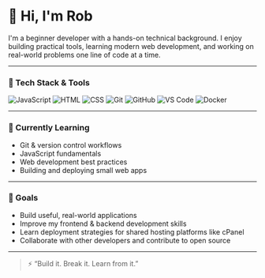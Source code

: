 # 👋 Hi, I'm Rob

I'm a beginner developer with a hands-on technical background. I enjoy building practical tools, learning modern web development, and working on real-world problems one line of code at a time.

---

### 🧰 Tech Stack & Tools

![JavaScript](https://img.shields.io/badge/-JavaScript-F7DF1E?style=flat&logo=javascript&logoColor=000)
![HTML](https://img.shields.io/badge/-HTML5-E34F26?style=flat&logo=html5&logoColor=fff)
![CSS](https://img.shields.io/badge/-CSS3-1572B6?style=flat&logo=css3)
![Git](https://img.shields.io/badge/-Git-F05032?style=flat&logo=git&logoColor=fff)
![GitHub](https://img.shields.io/badge/-GitHub-181717?style=flat&logo=github)
![VS Code](https://img.shields.io/badge/-VS%20Code-007ACC?style=flat&logo=visual-studio-code)
![Docker](https://img.shields.io/badge/-Docker-2496ED?style=flat&logo=docker)

---

### 🌱 Currently Learning

- Git & version control workflows
- JavaScript fundamentals
- Web development best practices
- Building and deploying small web apps

---

### 🚀 Goals

- Build useful, real-world applications  
- Improve my frontend & backend development skills  
- Learn deployment strategies for shared hosting platforms like cPanel  
- Collaborate with other developers and contribute to open source

---

> ⚡ “Build it. Break it. Learn from it.”
